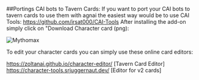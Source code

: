 ##Portings CAI bots to Tavern Cards:
If you want to port your CAI bots to tavern cards to use them with agnai the easiest way would be to use CAI Tools: https://github.com/irsat000/CAI-Tools After installing the add-on simply click on "Download Character card (png):

![Mythomax](https://files.catbox.moe/gtwvmt.PNG)

To edit your character cards you can simply use these online card editors:

https://zoltanai.github.io/character-editor/ [Tavern Card Editor]
https://character-tools.srjuggernaut.dev/ [Editor for v2 cards]